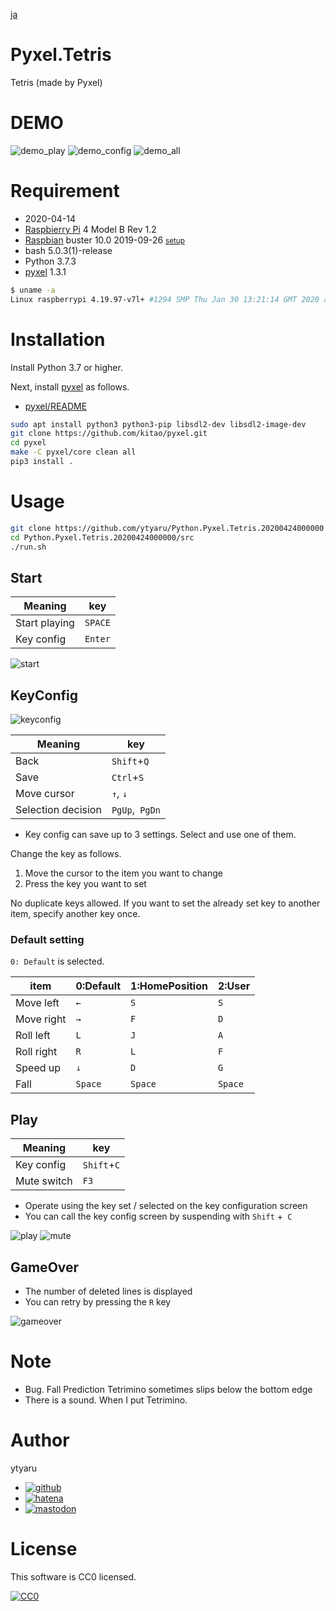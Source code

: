 [ja](./README.ja.md)

# Pyxel.Tetris

Tetris (made by Pyxel)

# DEMO

![demo_play](doc/demo_play.gif)
![demo_config](doc/demo_config.gif)
![demo_all](doc/demo_all.gif)

# Requirement

* <time datetime="2020-04-14T18:13:05+0900">2020-04-14</time>
* [Raspbierry Pi](https://ja.wikipedia.org/wiki/Raspberry_Pi) 4 Model B Rev 1.2
* [Raspbian](https://ja.wikipedia.org/wiki/Raspbian) buster 10.0 2019-09-26 <small>[setup](http://ytyaru.hatenablog.com/entry/2019/12/25/222222)</small>
* bash 5.0.3(1)-release
* Python 3.7.3
* [pyxel][] 1.3.1

[pyxel]:https://github.com/kitao/pyxel

```sh
$ uname -a
Linux raspberrypi 4.19.97-v7l+ #1294 SMP Thu Jan 30 13:21:14 GMT 2020 armv7l GNU/Linux
```

# Installation

Install Python 3.7 or higher.

Next, install [pyxel][] as follows.

* [pyxel/README](https://github.com/kitao/pyxel/blob/master/README.md#how-to-install)

```sh
sudo apt install python3 python3-pip libsdl2-dev libsdl2-image-dev
git clone https://github.com/kitao/pyxel.git
cd pyxel
make -C pyxel/core clean all
pip3 install .
```

# Usage

```sh
git clone https://github.com/ytyaru/Python.Pyxel.Tetris.20200424000000
cd Python.Pyxel.Tetris.20200424000000/src
./run.sh
```

## Start

Meaning|key
-------|---
Start playing|`SPACE`
Key config|`Enter`

![start](doc/start.png)

## KeyConfig

![keyconfig](doc/keyconfig.png)

Meaning|key
----|----
Back|`Shift`+`Q`
Save|`Ctrl`+`S`
Move cursor|`↑`, `↓`
Selection decision|`PgUp`,` PgDn`

* Key config can save up to 3 settings. Select and use one of them.

Change the key as follows.

1. Move the cursor to the item you want to change
2. Press the key you want to set

No duplicate keys allowed. If you want to set the already set key to another item, specify another key once.

### Default setting

`0: Default` is selected.

item|0:Default|1:HomePosition|2:User
----|---------|--------------|------
Move left|`←`|`S`|`S`
Move right|`→`|`F`|`D`
Roll left|`L`|`J`|`A`
Roll right|`R`|`L`|`F`
Speed up|`↓`|`D`|`G`
Fall|`Space`|`Space`|`Space`

## Play

Meaning|key
-------|----
Key config|`Shift`+`C`
Mute switch|`F3`

* Operate using the key set / selected on the key configuration screen
* You can call the key config screen by suspending with `Shift` +` C`

![play](doc/play.png)
![mute](doc/mute.png)

## GameOver

* The number of deleted lines is displayed
* You can retry by pressing the `R` key

![gameover](doc/gameover.png)

# Note

* Bug. Fall Prediction Tetrimino sometimes slips below the bottom edge
* There is a sound. When I put Tetrimino.

# Author

ytyaru

* [![github](http://www.google.com/s2/favicons?domain=github.com)](https://github.com/ytyaru "github")
* [![hatena](http://www.google.com/s2/favicons?domain=www.hatena.ne.jp)](http://ytyaru.hatenablog.com/ytyaru "hatena")
* [![mastodon](http://www.google.com/s2/favicons?domain=mstdn.jp)](https://mstdn.jp/web/accounts/233143 "mastdon")

# License

This software is CC0 licensed.

[![CC0](http://i.creativecommons.org/p/zero/1.0/88x31.png "CC0")](http://creativecommons.org/publicdomain/zero/1.0/deed.en)

